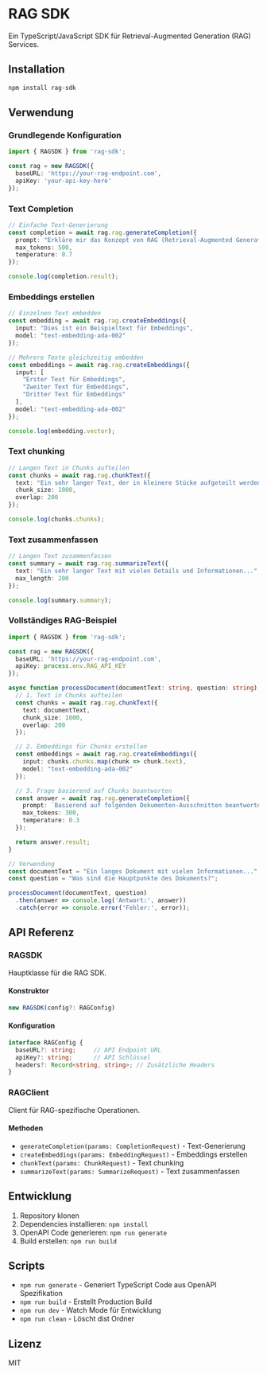 # RAG SDK

Ein TypeScript/JavaScript SDK für Retrieval-Augmented Generation (RAG) Services.

## Installation

```bash
npm install rag-sdk
```

## Verwendung

### Grundlegende Konfiguration

```typescript
import { RAGSDK } from 'rag-sdk';

const rag = new RAGSDK({
  baseURL: 'https://your-rag-endpoint.com',
  apiKey: 'your-api-key-here'
});
```

### Text Completion

```typescript
// Einfache Text-Generierung
const completion = await rag.rag.generateCompletion({
  prompt: "Erkläre mir das Konzept von RAG (Retrieval-Augmented Generation)",
  max_tokens: 500,
  temperature: 0.7
});

console.log(completion.result);
```

### Embeddings erstellen

```typescript
// Einzelnen Text embedden
const embedding = await rag.rag.createEmbeddings({
  input: "Dies ist ein Beispieltext für Embeddings",
  model: "text-embedding-ada-002"
});

// Mehrere Texte gleichzeitig embedden
const embeddings = await rag.rag.createEmbeddings({
  input: [
    "Erster Text für Embeddings",
    "Zweiter Text für Embeddings",
    "Dritter Text für Embeddings"
  ],
  model: "text-embedding-ada-002"
});

console.log(embedding.vector);
```

### Text chunking

```typescript
// Langen Text in Chunks aufteilen
const chunks = await rag.rag.chunkText({
  text: "Ein sehr langer Text, der in kleinere Stücke aufgeteilt werden soll...",
  chunk_size: 1000,
  overlap: 200
});

console.log(chunks.chunks);
```

### Text zusammenfassen

```typescript
// Langen Text zusammenfassen
const summary = await rag.rag.summarizeText({
  text: "Ein sehr langer Text mit vielen Details und Informationen...",
  max_length: 200
});

console.log(summary.summary);
```

### Vollständiges RAG-Beispiel

```typescript
import { RAGSDK } from 'rag-sdk';

const rag = new RAGSDK({
  baseURL: 'https://your-rag-endpoint.com',
  apiKey: process.env.RAG_API_KEY
});

async function processDocument(documentText: string, question: string) {
  // 1. Text in Chunks aufteilen
  const chunks = await rag.rag.chunkText({
    text: documentText,
    chunk_size: 1000,
    overlap: 200
  });

  // 2. Embeddings für Chunks erstellen
  const embeddings = await rag.rag.createEmbeddings({
    input: chunks.chunks.map(chunk => chunk.text),
    model: "text-embedding-ada-002"
  });

  // 3. Frage basierend auf Chunks beantworten
  const answer = await rag.rag.generateCompletion({
    prompt: `Basierend auf folgenden Dokumenten-Ausschnitten beantworte die Frage: ${question}\n\nDokumente:\n${chunks.chunks.map(chunk => chunk.text).join('\n\n')}`,
    max_tokens: 300,
    temperature: 0.3
  });

  return answer.result;
}

// Verwendung
const documentText = "Ein langes Dokument mit vielen Informationen...";
const question = "Was sind die Hauptpunkte des Dokuments?";

processDocument(documentText, question)
  .then(answer => console.log('Antwort:', answer))
  .catch(error => console.error('Fehler:', error));
```

## API Referenz

### RAGSDK

Hauptklasse für die RAG SDK.

#### Konstruktor

```typescript
new RAGSDK(config?: RAGConfig)
```

#### Konfiguration

```typescript
interface RAGConfig {
  baseURL?: string;     // API Endpoint URL
  apiKey?: string;      // API Schlüssel
  headers?: Record<string, string>; // Zusätzliche Headers
}
```

### RAGClient

Client für RAG-spezifische Operationen.

#### Methoden

- `generateCompletion(params: CompletionRequest)` - Text-Generierung
- `createEmbeddings(params: EmbeddingRequest)` - Embeddings erstellen
- `chunkText(params: ChunkRequest)` - Text chunking
- `summarizeText(params: SummarizeRequest)` - Text zusammenfassen

## Entwicklung

1. Repository klonen
2. Dependencies installieren: `npm install`
3. OpenAPI Code generieren: `npm run generate`
4. Build erstellen: `npm run build`

## Scripts

- `npm run generate` - Generiert TypeScript Code aus OpenAPI Spezifikation
- `npm run build` - Erstellt Production Build
- `npm run dev` - Watch Mode für Entwicklung
- `npm run clean` - Löscht dist Ordner

## Lizenz

MIT 